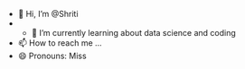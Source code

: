 - 👋 Hi, I’m @Shriti
- - 🌱 I’m currently learning about data science and coding
- 📫 How to reach me ...
- 😄 Pronouns: Miss

<!---
Shriti04/Shriti04 is a ✨ special ✨ repository because its `README.md` (this file) appears on your GitHub profile.
You can click the Preview link to take a look at your changes.
--->
